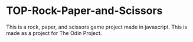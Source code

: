 # TOP-Rock-Paper-and-Scissors

This is a rock, paper, and scissors game project made in javascript. This is made as a project for The Odin Project.
